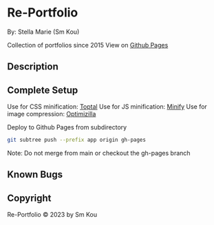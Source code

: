 # Re-Portfolio

By: Stella Marie (Sm Kou)

Collection of portfolios since 2015
View on [Github Pages](smkou.github.io/re-portfolio)

## Description



## Complete Setup

Use for CSS minification: [Toptal](https://www.toptal.com/developers/cssminifier)
Use for JS minification: [Minify](https://minify-js.com/)
Use for image compression: [Optimizilla](https://imagecompressor.com/)

Deploy to Github Pages from subdirectory
```bash
git subtree push --prefix app origin gh-pages
```
Note: Do not merge from main or checkout the gh-pages branch

## Known Bugs



## Copyright

Re-Portfolio © 2023 by Sm Kou
